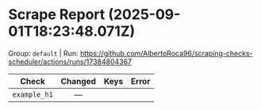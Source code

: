 # Scrape Report (2025-09-01T18:23:48.071Z)

Group: `default`  |  Run: https://github.com/AlbertoRoca96/scraping-checks-scheduler/actions/runs/17384804367

| Check | Changed | Keys | Error |
|---|:---:|:--|:--|
| `example_h1` | — |  |  |
